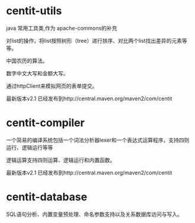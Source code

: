 # centit-utils
java 常用工具类,作为 apache-commons的补充

 对list的操作，将list按照树形（tree）进行排序、对比两个list找出差异的元素等等。

 中国农历的算法。

 数字中文大写和金额大写。

 通过httpClient来模拟网页的表单提交。

最新版本v2.1 已经发布到http://central.maven.org/maven2/com/centit


# centit-compiler
一个简易的编译系统包括一个词法分析器lexer和一个表达式运算程序，支持四则运行、逻辑运行等等

逻辑运算支持四则运算、逻辑运行和内置函数。

最新版本v2.1 已经发布到http://central.maven.org/maven2/com/centit

# centit-database
SQL语句分析、内置变量预处理、命名参数支持以及关系数据库访问与写入。

